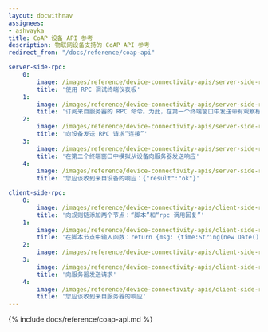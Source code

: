 ```yaml
---
layout: docwithnav
assignees:
- ashvayka
title: CoAP 设备 API 参考
description: 物联网设备支持的 CoAP API 参考
redirect_from: "/docs/reference/coap-api"

server-side-rpc:
    0:
        image: /images/reference/device-connectivity-apis/server-side-rpc-coap-1-ce.png
        title: '使用 RPC 调试终端仪表板'
    1:
        image: /images/reference/device-connectivity-apis/server-side-rpc-coap-2-ce.png
        title: '订阅来自服务器的 RPC 命令。为此，在第一个终端窗口中发送带有观察标志的 GET 请求'
    2:
        image: /images/reference/device-connectivity-apis/server-side-rpc-coap-3-ce.png
        title: '向设备发送 RPC 请求“连接”'
    3:
        image: /images/reference/device-connectivity-apis/server-side-rpc-coap-4-ce.png
        title: '在第二个终端窗口中模拟从设备向服务器发送响应'
    4:
        image: /images/reference/device-connectivity-apis/server-side-rpc-coap-5-ce.png
        title: '您应该收到来自设备的响应：{"result":"ok"}'

client-side-rpc:
    0:
        image: /images/reference/device-connectivity-apis/client-side-rpc-1-ce.png
        title: '向规则链添加两个节点：“脚本”和“rpc 调用回复”'
    1:
        image: /images/reference/device-connectivity-apis/client-side-rpc-2-ce.png
        title: '在脚本节点中输入函数：return {msg: {time:String(new Date())}, metadata: metadata, msgType: msgType};'
    2:
        image: /images/reference/device-connectivity-apis/client-side-rpc-3-ce.png
    3:
        image: /images/reference/device-connectivity-apis/client-side-rpc-coap-4-ce.png
        title: '向服务器发送请求'
    4:
        image: /images/reference/device-connectivity-apis/client-side-rpc-coap-5-ce.png
        title: '您应该收到来自服务器的响应'
---
```


{% include docs/reference/coap-api.md %}